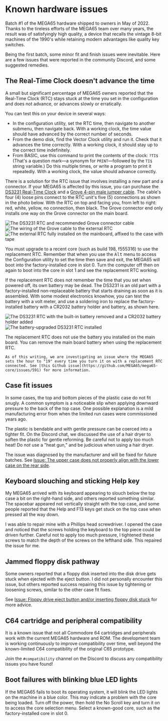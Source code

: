 # Known hardware issues

Batch #1 of the MEGA65 hardware shipped to owners in May of 2022. Thanks to the tireless efforts of the MEGA65 team over many years, the result was of satisfyingly high quality, a device that recalls the vintage 8-bit machines of the 1990's while retaining modern advantages like quality key switches.

Being the first batch, some minor fit and finish issues were inevitable. Here are a few issues that were reported in the community Discord, and some suggested remedies.

## The Real-Time Clock doesn't advance the time

A small but significant percentage of MEGA65 owners reported that the Real-Time Clock (RTC) stays stuck at the time you set in the configuration and does not advance, or advances slowly or erratically.

You can test this on your device in several ways:

-   In the configuration utility, set the RTC time, then navigate to another submenu, then navigate back. With a working clock, the time value should have advanced by the correct number of seconds.
-   From the demo disk, find the Vector Clock utility and run it. Check that it advances the time correctly. With a working clock, it should stay up to the correct time indefinitely.
-   From BASIC, use this command to print the contents of the clock: `?TI$` (That's a question mark—a synonym for `PRINT`—followed by the `TI$` string variable.) Do this multiple times, or write a program to print it repeatedly. With a working clock, the value should advance correctly.

There is a solution for the RTC issue that involves installing a new part and a connector. If your MEGA65 is affected by this issue, you can purchase the [DS3231 Real-Time Clock](https://www.aliexpress.com/item/3256803522608024.html) and a [Grove 4-pin male jumper cable](https://core-electronics.com.au/grove-4-pin-male-jumper-to-grove-4-pin-conversion-cable-5-pcs-per-pack.html). The cable's four (4) loose pins connect to the RTC unit's five (5) connections as shown in the photo below. With the RTC on top and facing you, from left to right: red, white, yellow, no connection, then black. The Grove connector end only installs one way on the Grove connector on the main board.

![The DS3231 RTC and recommended Grove connector cable](photos/rtc_parts.jpeg)
![The wiring of the Grove cable to the external RTC](photos/rtc_wiring.jpeg)
![The external RTC fully installed on the mainboard, affixed to the case with tape](photos/rtc_installed.jpeg)

You must upgrade to a recent core (such as build 198, f555316) to use the replacement RTC. Remember that when you use the <kbd>Alt</kbd> menu to access the Configuration utility to set the time then save and exit, the MEGA65 will boot into the factory-installed core in slot 0. Turn the computer off then on again to boot into the core in slot 1 and see the replacement RTC working.

If the replacement RTC does not remember the time that you set when powered off, its own battery may be dead. The DS3231 is an old part with a factory-installed non-replaceable battery that starts draining as soon as it is assembled. With some modest electronics knowhow, you can test the battery with a volt meter, and use a soldering iron to replace the factory-installed battery with a CR2032 battery holder and battery, as shown here.

![The DS3231 RTC with the built-in battery removed and a CR2032 battery holder added](photos/rtc_new_battery.jpeg)
![The battery-upgraded DS3231 RTC installed](photos/rtc_new_battery_installed.jpeg)

The replacement RTC does not use the battery you installed on the main board. You can remove the main board battery when using the replacement RTC.

```{note}
As of this writing, we are investigating an issue where the MEGA65 sets the hour to "19" every time you turn it on with a replacement RTC connected. See [this Github issue](https://github.com/MEGA65/mega65-core/issues/591) for more information.
```

## Case fit issues

In some cases, the top and bottom pieces of the plastic case do not fit snugly. A common symptom is a noticeable slip when applying downward pressure to the back of the top case. One possible explanation is a mild manufacturing error from when the limited run cases were commissioned years ago.

The plastic is bendable and with gentle pressure can be coerced into a tighter fit. On the Discord chat, we discussed the use of a hair dryer to soften the plastic for gentle reforming. Be careful not to apply too much heat! Do _not_ use a "heat gun," and be judicious when using a hair dryer.

The issue was diagnosed by the manufacturer and will be fixed for future batches. See [Issue: The upper case does not properly align with the lower case on the rear side](https://files.mega65.org?ar=0c0091d3-9b57-4c20-9ed7-5248aa161011).

## Keyboard slouching and sticking Help key

My MEGA65 arrived with its keyboard appearing to slouch below the top case a bit on the right-hand side, and others reported something similar. The spacebar appeared not vertically straight with the top case, and some people reported that the Help and F13 keys get stuck on the top case when pressed all the way down.

I was able to repair mine with a Phillips head screwdriver. I opened the case and noticed that the screws holding the keyboard to the top piece could be driven further. Careful not to apply too much pressure, I tightened these screws to match the depth of the screws on the lefthand side. This repaired the issue for me.

## Jammed floppy disk pathway

Some owners reported that a floppy disk inserted into the disk drive gets stuck when ejected with the eject button. I did not personally encounter this issue, but others reported success repairing this issue by tightening or loosening screws, similar to the other case fit fixes.

See [Issue: Floppy drive eject button and/or inserting floppy disk stuck](https://files.mega65.org?ar=760a45f3-6c72-46c1-8534-59baad2661a0) for more advice.

## C64 cartridge and peripheral compatibility

It is a known issue that not all Commodore 64 cartridges and peripherals work with the current MEGA65 hardware and ROM. The development team is working continuously to improve compatibility over time, well beyond the known-limited C64 compatibility of the original C65 prototype.

Join the `#compatibility` channel on the Discord to discuss any compatibility issues you have found!

## Boot failures with blinking blue LED lights

If the MEGA65 fails to boot its operating system, it will blink the LED lights on the machine in a blue color. This may indicate a problem with the core being loaded. Turn off the power, then hold the No Scroll key and turn it on to access the core selection menu. Select a known-good core, such as the factory-installed core in slot 0.
